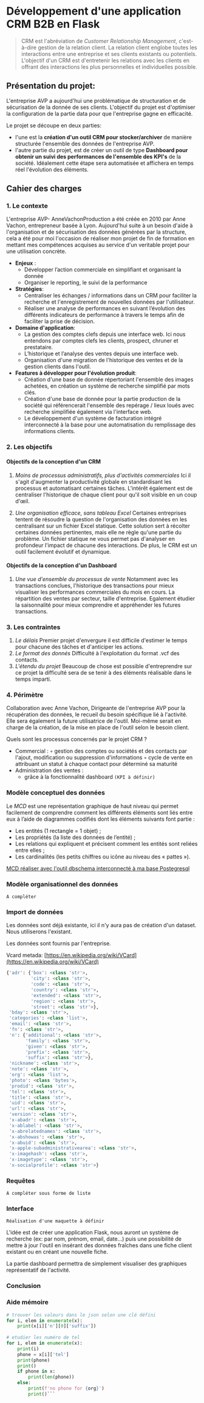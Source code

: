 # Développement d'une application CRM B2B en Flask


> CRM est l'abréviation de _Customer Relationship Management_,
> c'est-à-dire gestion de la relation client. La relation client englobe
> toutes les interactions entre une entreprise et ses clients existants
> ou potentiels. L'objectif d'un CRM est d'entretenir les relations avec
> les clients en offrant des interactions les plus personnelles et
> individuelles possible.

## Présentation du projet: 

L'entreprise AVP a aujourd'hui une problématique de structuration et de sécurisation de la donnée de ses clients. L'objectif du projet est d'optimiser la configuration de la partie data pour que l'entreprise gagne en efficacité. 

Le projet se découpe en deux parties: 

 - l'une est la **création d'un outil CRM pour stocker/archiver** de manière structurée l'ensemble des données de l'entreprise AVP. 
 - l'autre partie du projet, est de créer un outil de type **Dashboard pour obtenir un suivi des performances de l'ensemble des KPI's** de la société. Idéalement cette étape sera automatisée et affichera en temps réel l'évolution des éléments.

## Cahier des charges

### 1. Le contexte

L'entreprise AVP- AnneVachonProduction a été créée en 2010 par Anne Vachon, entrepreneur basée à Lyon. Aujourd'hui suite à un besoin d'aide à l'organisation et de sécurisation des données générées par la structure, cela a été pour moi l'occasion de réaliser mon projet de fin de formation en mettant mes compétences acquises au service d'un veritable projet pour une utilisation concrète. 

 - **Enjeux** :  
	 - Développer l’action commerciale en simplifiant et organisant la donnée 
	 - Organiser le reporting, le suivi de la performance
 - **Stratégies**: 
	 - Centraliser les échanges / informations dans un CRM pour faciliter la recherche et l'enregistrement de nouvelles données par l'utilisateur. 
	 - Réaliser une analyse de performances en suivant l’évolution des différents indicateurs de performance à travers le temps afin de faciliter la prise de décision.
 - **Domaine d'application**: 
	 - La gestion des comptes clefs depuis une interface web. Ici nous entendons par comptes clefs les clients, prospect, chruner et prestataire. 
	 - L’historique et l’analyse des ventes depuis une interface web.
	 - Organisation d'une migration de l'historique des ventes et de la gestion clients dans l'outil.
- **Features à développer pour l'évolution produit**:
	- Création d'une base de donnée répertoriant l'ensemble des images achetées, en création un système de recherche simplifié par mots clés.
	- Création d'une base de donnée pour la partie production de la société qui référencerait l'ensemble des repérage / lieux loués avec recherche simplifiée également via l'interface web.
	- Le développement d'un système de facturation intégré interconnecté à la base pour une automatisation du remplissage des informations clients. 


### 2. Les objectifs 

#### Objectifs de la conception d'un CRM 

 1. *Moins de processus administratifs, plus d'activités commerciales*
Ici il s'agit d'augmenter la productivité globale en standardisant les processus et automatisant certaines tâches. L'intérêt également est de centraliser l'historique de chaque client pour qu'il soit visible en un coup d'œil.

 2. *Une organisation efficace, sans tableau Excel*
 Certaines entreprises tentent de résoudre la question de l'organisation des données en les centralisant sur un fichier Excel statique. Cette solution sert à récolter certaines données pertinentes, mais elle ne règle qu'une partie du problème. Un fichier statique ne vous permet pas d'analyser en profondeur l'impact de chacune des interactions. De plus, le CRM  est un outil facilement évolutif et dynamique.

#### Objectifs de la conception d'un Dashboard

 1. *Une vue d'ensemble du processus de vente*
 Notamment avec les transactions conclues, l'historique des transactions pour mieux visualiser les performances commerciales du mois en cours. La répartition des ventes par secteur, taille d'entreprise. Egalement étudier la saisonnalité pour mieux comprendre et appréhender les futures transactions. 



### 3. Les contraintes

 1. *Le délais*
 Premier projet d'envergure il est difficile d'estimer le temps pour chacune des tâches et d'anticiper les actions. 
 2. *Le format des donnés*
 Difficulté à l'exploitation du format .vcf des contacts. 
 3. *L'étendu du projet*
 Beaucoup de chose est possible d'entreprendre sur ce projet la difficulté sera de se tenir à des éléments réalisable dans le temps imparti. 

### 4. Périmètre

Collaboration avec Anne Vachon, Dirigeante de l'entreprise AVP pour la récupération des données, le recueil du besoin spécifique lié à l'activité. Elle sera également la future utilisatrice de l'outil. Moi-même serait en charge de la création, de la mise en place de l'outil selon le besoin client. 

Quels sont les processus concernés par le projet CRM ?

 - Commercial : 
	 ◦ gestion des comptes ou sociétés et des contacts par l'ajout, modification ou suppression d'informations
	 ◦ cycle de vente en attribuant un statut à chaque contact pour déterminé sa maturité
 - Administration des ventes :
	 - grâce à la fonctionnalité dashboard ```(KPI à définir)```

### Modèle conceptuel des données 
 
 Le  *MCD*  est une représentation graphique de haut niveau qui permet facilement de comprendre comment les différents éléments sont liés entre eux à l’aide de diagrammes codifiés dont les éléments suivants font partie :

-   Les  entités (1 rectangle = 1 objet) ;
-   Les propriétés (la liste des données de l’entité) ;
-   Les relations qui expliquent et précisent comment les entités sont reliées entre elles ;
-   Les cardinalités (les petits chiffres ou icône au niveau des « pattes »).
 
 [MCD réaliser avec l'outil dbschema interconnecté à ma base Postegresql](https://picasaweb.google.com/112605649790783837489/6761385938055172881#6761385936890824962)

### Modèle organisationnel des données



    A compléter

### Import de données

Les données sont déjà existante, ici il n'y aura pas de création d'un dataset. Nous utiliserons l'existant. 

Les données sont fournis par l'entreprise.

Vcard metada: [https://en.wikipedia.org/wiki/VCard](https://en.wikipedia.org/wiki/VCard)

````python
{'adr': {'box': <class 'str'>,
         'city': <class 'str'>,
         'code': <class 'str'>,
         'country': <class 'str'>,
         'extended': <class 'str'>,
         'region': <class 'str'>,
         'street': <class 'str'>},
 'bday': <class 'str'>,
 'categories': <class 'list'>,
 'email': <class 'str'>,
 'fn': <class 'str'>,
 'n': {'additional': <class 'str'>,
       'family': <class 'str'>,
       'given': <class 'str'>,
       'prefix': <class 'str'>,
       'suffix': <class 'str'>},
 'nickname': <class 'str'>,
 'note': <class 'str'>,
 'org': <class 'list'>,
 'photo': <class 'bytes'>,
 'prodid': <class 'str'>,
 'tel': <class 'str'>,
 'title': <class 'str'>,
 'uid': <class 'str'>,
 'url': <class 'str'>,
 'version': <class 'str'>,
 'x-abadr': <class 'str'>,
 'x-ablabel': <class 'str'>,
 'x-abrelatednames': <class 'str'>,
 'x-abshowas': <class 'str'>,
 'x-abuid': <class 'str'>,
 'x-apple-subadministrativearea': <class 'str'>,
 'x-imagehash': <class 'str'>,
 'x-imagetype': <class 'str'>,
 'x-socialprofile': <class 'str'>}
 ````
### Requêtes

    A compléter sous forme de liste

### Interface

    Réalisation d'une maquette à définir
L'idée est de créer une application Flask, nous auront un système de recherche (ex: par nom, prénom, email, date...) puis une possibilité de mettre à jour l'outil en insérant des données fraîches dans une fiche client existant ou en créant une nouvelle fiche. 

La partie dashboard permettra de simplement visualiser des graphiques représentatif de l'activité. 

### Conclusion 



### Aide mémoire 
```py   
# trouver les valeurs dans le json selon une clé défini  
for i, elem in enumerate(x):  
    print(x[i]['n'][0]['suffix'])  
  
# etudier les numéro de tel  
for i, elem in enumerate(x):  
    print(i)  
    phone = x[i]['tel']  
    print(phone)  
    print()  
    if phone in x:  
        print(len(phone))  
    else:  
        print(f'no phone for {org}')  
        print()```
